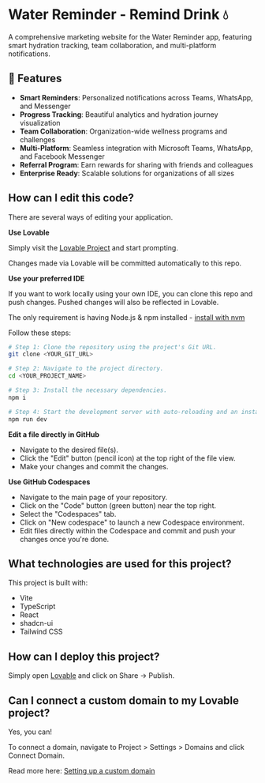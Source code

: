 # Water Reminder - Remind Drink 💧

A comprehensive marketing website for the Water Reminder app, featuring smart hydration tracking, team collaboration, and multi-platform notifications.

## 🌟 Features

- **Smart Reminders**: Personalized notifications across Teams, WhatsApp, and Messenger
- **Progress Tracking**: Beautiful analytics and hydration journey visualization  
- **Team Collaboration**: Organization-wide wellness programs and challenges
- **Multi-Platform**: Seamless integration with Microsoft Teams, WhatsApp, and Facebook Messenger
- **Referral Program**: Earn rewards for sharing with friends and colleagues
- **Enterprise Ready**: Scalable solutions for organizations of all sizes

## How can I edit this code?

There are several ways of editing your application.

**Use Lovable**

Simply visit the [Lovable Project](https://lovable.dev/projects/7df5f0fb-e34b-4a34-a997-f4bcdba4ae72) and start prompting.

Changes made via Lovable will be committed automatically to this repo.

**Use your preferred IDE**

If you want to work locally using your own IDE, you can clone this repo and push changes. Pushed changes will also be reflected in Lovable.

The only requirement is having Node.js & npm installed - [install with nvm](https://github.com/nvm-sh/nvm#installing-and-updating)

Follow these steps:

```sh
# Step 1: Clone the repository using the project's Git URL.
git clone <YOUR_GIT_URL>

# Step 2: Navigate to the project directory.
cd <YOUR_PROJECT_NAME>

# Step 3: Install the necessary dependencies.
npm i

# Step 4: Start the development server with auto-reloading and an instant preview.
npm run dev
```

**Edit a file directly in GitHub**

- Navigate to the desired file(s).
- Click the "Edit" button (pencil icon) at the top right of the file view.
- Make your changes and commit the changes.

**Use GitHub Codespaces**

- Navigate to the main page of your repository.
- Click on the "Code" button (green button) near the top right.
- Select the "Codespaces" tab.
- Click on "New codespace" to launch a new Codespace environment.
- Edit files directly within the Codespace and commit and push your changes once you're done.

## What technologies are used for this project?

This project is built with:

- Vite
- TypeScript
- React
- shadcn-ui
- Tailwind CSS

## How can I deploy this project?

Simply open [Lovable](https://lovable.dev/projects/7df5f0fb-e34b-4a34-a997-f4bcdba4ae72) and click on Share -> Publish.

## Can I connect a custom domain to my Lovable project?

Yes, you can!

To connect a domain, navigate to Project > Settings > Domains and click Connect Domain.

Read more here: [Setting up a custom domain](https://docs.lovable.dev/tips-tricks/custom-domain#step-by-step-guide)
